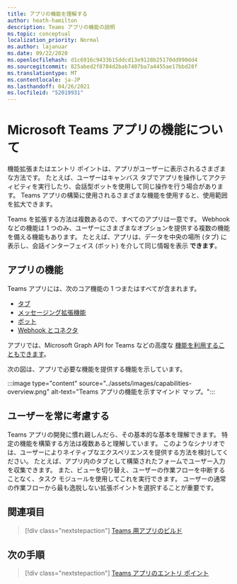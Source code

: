 ```yaml
---
title: アプリの機能を理解する
author: heath-hamilton
description: Teams アプリの機能の説明
ms.topic: conceptual
localization_priority: Normal
ms.author: lajanuar
ms.date: 09/22/2020
ms.openlocfilehash: d1c6916c9433b15ddcd13e9128b25170dd990dd4
ms.sourcegitcommit: 825abed2f8784d2bab7407ba7a4455ae17bbd28f
ms.translationtype: MT
ms.contentlocale: ja-JP
ms.lasthandoff: 04/26/2021
ms.locfileid: "52019931"
---
```

# <a name="understand-microsoft-teams-app-capabilities"></a>Microsoft Teams アプリの機能について

機能拡張またはエントリ ポイントは、アプリがユーザーに表示されるさまざまな方法です。 たとえば、ユーザーはキャンバス タブでアプリを操作してアクティビティを実行したり、会話型ボットを使用して同じ操作を行う場合があります。 Teams アプリの構築に使用されるさまざまな機能を使用すると、使用範囲を拡大できます。

Teams を拡張する方法は複数あるので、すべてのアプリは一意です。 Webhook などの機能は 1 つのみ、ユーザーにさまざまなオプションを提供する複数の機能を備える機能もあります。 たとえば、アプリは、データを中央の場所 (タブ) に表示し、会話インターフェイス (ボット) を介して同じ情報を表示 **できます**。

## <a name="app-capabilities"></a>アプリの機能

Teams アプリには、次のコア機能の 1 つまたはすべてが含まれます。

* [タブ](../tabs/what-are-tabs.md)
* [メッセージング拡張機能](../messaging-extensions/what-are-messaging-extensions.md)
* [ボット](../bots/what-are-bots.md)
* [Webhook とコネクタ](../webhooks-and-connectors/what-are-webhooks-and-connectors.md)

アプリでは、Microsoft Graph API for Teams などの高度な [機能を利用することもできます](https://docs.microsoft.com/graph/teams-concept-overview)。

次の図は、アプリで必要な機能を提供する機能を示しています。

:::image type="content" source="../assets/images/capabilities-overview.png" alt-text="Teams アプリの機能を示すマインド マップ。":::

## <a name="always-consider-your-user"></a>ユーザーを常に考慮する

Teams アプリの開発に慣れ親しんだら、その基本的な基本を理解できます。 特定の機能を構築する方法は複数あると理解しています。 このようなシナリオでは、ユーザーによりネイティブなエクスペリエンスを提供する方法を検討してください。
たとえば、アプリ内のタブとして構築されたフォームでユーザー入力を収集できます。 また、ビューを切り替え、ユーザーの作業フローを中断することなく、タスク モジュールを使用してこれを実行できます。 ユーザーの通常の作業フローから最も逸脱しない拡張ポイントを選択することが重要です。

## <a name="see-also"></a>関連項目

> [!div class="nextstepaction"]
> [Teams 用アプリのビルド](../overview.md)
## <a name="next-step"></a>次の手順

> [!div class="nextstepaction"]
> [Teams アプリのエントリ ポイント](../concepts/extensibility-points.md)
